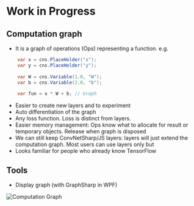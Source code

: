 # Work in Progress


## Computation graph

- It is a graph of operations (Ops) representing a function.
e.g.
```c#
	var x = cns.PlaceHolder("x");	
	var y = cns.PlaceHolder("y");
	
	var W = cns.Variable(1.0, "W");
	var b = cns.Variable(2.0, "b");
	
	var fun = x * W + b; // Graph
```
- Easier to create new layers and to experiment
- Auto differentiation of the graph
- Any loss function. Loss is distinct from layers.
- Easier memory management: Ops know what to allocate for result or temporary objects. Release when graph is disposed
- We can still keep ConvNetSharp/JS layers: layers will just extend the computation graph. Most users can use layers only but
- Looks familiar for people who already know TensorFlow

## Tools

- Display graph (with GraphSharp in WPF)

![Computation Graph](https://github.com/cbovar/ConvNetSharp/blob/Develop/img/computationGraph.png)
